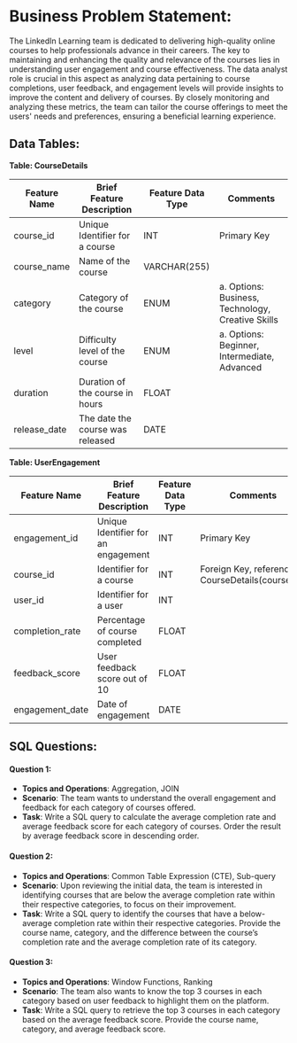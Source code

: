 # Business Problem Statement:
The LinkedIn Learning team is dedicated to delivering high-quality online courses to help professionals advance in their careers. The key to maintaining and enhancing the quality and relevance of the courses lies in understanding user engagement and course effectiveness. The data analyst role is crucial in this aspect as analyzing data pertaining to course completions, user feedback, and engagement levels will provide insights to improve the content and delivery of courses. By closely monitoring and analyzing these metrics, the team can tailor the course offerings to meet the users' needs and preferences, ensuring a beneficial learning experience.

## Data Tables:

**Table: CourseDetails**

| Feature Name | Brief Feature Description        | Feature Data Type | Comments   |
|--------------|----------------------------------|-------------------|------------|
| course_id    | Unique Identifier for a course   | INT               | Primary Key|
| course_name  | Name of the course               | VARCHAR(255)      |            |
| category     | Category of the course           | ENUM              | a. Options: Business, Technology, Creative Skills |
| level        | Difficulty level of the course   | ENUM              | a. Options: Beginner, Intermediate, Advanced   |
| duration     | Duration of the course in hours  | FLOAT             |            |
| release_date | The date the course was released | DATE              |            |

**Table: UserEngagement**

| Feature Name | Brief Feature Description          | Feature Data Type | Comments                       |
|--------------|------------------------------------|-------------------|--------------------------------|
| engagement_id| Unique Identifier for an engagement| INT               | Primary Key                    |
| course_id    | Identifier for a course            | INT               | Foreign Key, references CourseDetails(course_id) |
| user_id      | Identifier for a user              | INT               |                                |
| completion_rate | Percentage of course completed  | FLOAT             |                                |
| feedback_score  | User feedback score out of 10   | FLOAT             |                                |
| engagement_date | Date of engagement              | DATE              |                                |

## SQL Questions:

#### Question 1:
- **Topics and Operations**: Aggregation, JOIN
- **Scenario**: The team wants to understand the overall engagement and feedback for each category of courses offered.
- **Task**: Write a SQL query to calculate the average completion rate and average feedback score for each category of courses. Order the result by average feedback score in descending order.

#### Question 2:
- **Topics and Operations**: Common Table Expression (CTE), Sub-query
- **Scenario**: Upon reviewing the initial data, the team is interested in identifying courses that are below the average completion rate within their respective categories, to focus on their improvement.
- **Task**: Write a SQL query to identify the courses that have a below-average completion rate within their respective categories. Provide the course name, category, and the difference between the course’s completion rate and the average completion rate of its category.

#### Question 3:
- **Topics and Operations**: Window Functions, Ranking
- **Scenario**: The team also wants to know the top 3 courses in each category based on user feedback to highlight them on the platform.
- **Task**: Write a SQL query to retrieve the top 3 courses in each category based on the average feedback score. Provide the course name, category, and average feedback score.
